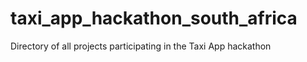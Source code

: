 # taxi_app_hackathon_south_africa
Directory of all projects participating in the Taxi App hackathon
